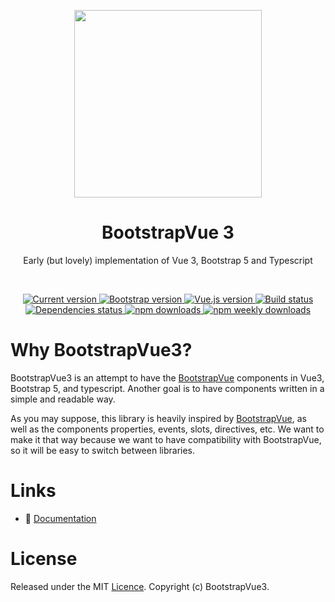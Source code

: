<p align="center">
  <a href="https://cdmoro.github.io/bootstrap-vue-3/">
    <img src="https://raw.githubusercontent.com/cdmoro/bootstrap-vue-3/main/static/logo.png" width="300">
  </a>
</p>

<h1 align="center">BootstrapVue 3</h1>
<p align="center">Early (but lovely) implementation of Vue 3, Bootstrap 5 and Typescript</p>

<br>

<p align="center">
  <a href="https://www.npmjs.com/package/bootstrap-vue-3">
    <img src="https://flat.badgen.net/npm/v/bootstrap-vue-3" alt="Current version">
  </a>
  <a href="https://getbootstrap.com/docs/5.0/getting-started/introduction/">
    <img src="https://flat.badgen.net/badge/bootstrap/5.0.x/563d7c" alt="Bootstrap version">
  </a>
  <a href="https://v3.vuejs.org/">
    <img src="https://flat.badgen.net/badge/vue.js/3.0.x/4fc08d" alt="Vue.js version">
  </a>
  
  <a href="https://github.com/bootstrap-vue/bootstrap-vue/actions?workflow=Tests">
    <img src="https://flat.badgen.net/github/status/bootstrap-vue/bootstrap-vue" alt="Build status">
  </a>
  
  <a href="https://github.com/bootstrap-vue/bootstrap-vue">
    <img src="https://flat.badgen.net/david/dep/bootstrap-vue/bootstrap-vue" alt="Dependencies status">
  </a>
  
  <a href="https://www.npmjs.com/package/bootstrap-vue-3">
    <img src="https://flat.badgen.net/npm/dt/bootstrap-vue-3" alt="npm downloads">
  </a>
  <a href="https://www.npmjs.com/package/bootstrap-vue-3">
    <img src="https://flat.badgen.net/npm/dw/bootstrap-vue-3" alt="npm weekly downloads">
  </a>
</p>

# Why BootstrapVue3?

BootstrapVue3 is an attempt to have the [BootstrapVue](https://bootstrap-vue.org/) components in Vue3, Bootstrap 5, and typescript. Another goal is to have components written in a simple and readable way.

As you may suppose, this library is heavily inspired by [BootstrapVue](https://bootstrap-vue.org/), as well as the components properties, events, slots, directives, etc. We want to make it that way because we want to have compatibility with BootstrapVue, so it will be easy to switch between libraries.

# Links

- :blue_book: [Documentation](https://cdmoro.github.io/bootstrap-vue-3/)

# License

Released under the MIT [Licence](./LICENSE). Copyright (c) BootstrapVue3.
